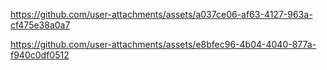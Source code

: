 

https://github.com/user-attachments/assets/a037ce06-af63-4127-963a-cf475e38a0a7



https://github.com/user-attachments/assets/e8bfec96-4b04-4040-877a-f940c0df0512

